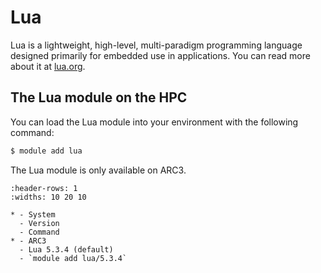 # Lua

Lua is a lightweight, high-level, multi-paradigm programming language designed primarily for embedded use in applications. You can read more about it at [lua.org](http://www.lua.org/).

## The Lua module on the HPC

You can load the Lua module into your environment with the following command:

```bash
$ module add lua
```

The Lua module is only available on ARC3.

```{list-table}
:header-rows: 1
:widths: 10 20 10

* - System
  - Version
  - Command
* - ARC3
  - Lua 5.3.4 (default)
  - `module add lua/5.3.4`
```
